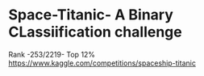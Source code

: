 # Space-Titanic- A Binary CLassiification challenge
Rank -253/2219- Top 12%
https://www.kaggle.com/competitions/spaceship-titanic
